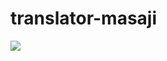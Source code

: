 # translator-masaji

![](https://user-images.githubusercontent.com/52446061/83316979-eadb4000-a242-11ea-98c1-040432299763.jpg)
